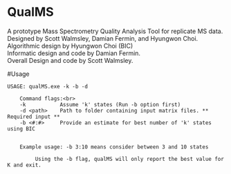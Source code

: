# QualMS
A prototype Mass Spectrometry Quality Analysis Tool for replicate MS data.
Designed by Scott Walmsley, Damian Fermin, and Hyungwon Choi.<br>
Algorithmic design by Hyungwon Choi (BIC)<br>
Informatic design and code by Damian Fermin.<br>
Overall Design and code by Scott Walmsley.<br>

#Usage
```
USAGE: qualMS.exe -k -b -d
```
```
	Command flags:<br>
    -k           Assume 'k' states (Run -b option first)
    -d <path>    Path to folder containing input matrix files. ** Required input **
    -b <#:#>     Provide an estimate for best number of 'k' states using BIC
    
```
```    
    Example usage: -b 3:10 means consider between 3 and 10 states
```
```
         Using the -b flag, qualMS will only report the best value for K and exit.

```
